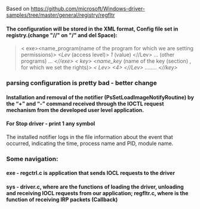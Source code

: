 Based on https://github.com/microsoft/Windows-driver-samples/tree/master/general/registry/regfltr
      
#### The configuration will be stored in the XML format, Config file set in registry.(change "//" on "/" and del Space):
> < exe><name_program(name of the program for which we are setting permissions)*> <Lev* (access level)> *1* (value) <//Lev> ... (other programs) 
... *<//exe> < key> <name_key* (name of the key (section) , for which we set the rights)> *< Lev> <4> <//Lev> ........ <//key>*
### parsing configuration is pretty bad - better change
#### Installation and removal of the notifier (PsSetLoadImageNotifyRoutine) by the “+” and “-” command received through the IOCTL request mechanism from the developed user level application. 
#### For Stop driver - print 1 any symbol
The installed notifier logs in the file information about the event that occurred, indicating the time, process name and PID, module name.
### Some navigation:
#### exe - regctrl.c is application that sends IOCL requests to the driver
#### sys - driver.c, where are the functions of loading the driver, unloading and receiving IOCL requests from our application; regfltr.c, where is the function of receiving IRP packets (Callback)
